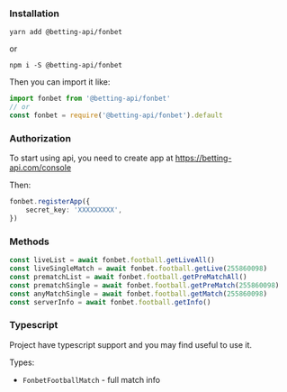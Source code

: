 
### Installation

`yarn add @betting-api/fonbet`

or

`npm i -S @betting-api/fonbet`


Then you can import it like:

```typescript
import fonbet from '@betting-api/fonbet'
// or
const fonbet = require('@betting-api/fonbet').default
```


### Authorization

To start using api, you need to create app at 
https://betting-api.com/console

Then:

```typescript
fonbet.registerApp({
    secret_key: 'XXXXXXXXX',
})
```


### Methods

```typescript
const liveList = await fonbet.football.getLiveAll()
const liveSingleMatch = await fonbet.football.getLive(255860098)
const prematchList = await fonbet.football.getPreMatchAll()
const prematchSingle = await fonbet.football.getPreMatch(255860098)
const anyMatchSingle = await fonbet.football.getMatch(255860098)
const serverInfo = await fonbet.football.getInfo()
```



### Typescript

Project have typescript support and you may find useful to use it.

Types:
- `FonbetFootballMatch` - full match info
